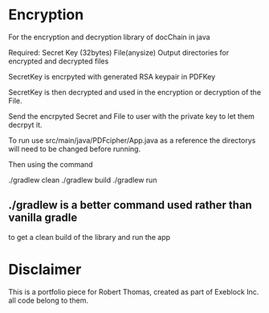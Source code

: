 # Encryption

For the encryption and decryption library of docChain in java

Required: 
Secret Key (32bytes)
File(anysize)
Output directories for encrypted and decrypted files

SecretKey is encrpyted with generated RSA keypair in PDFKey

SecretKey is then decrypted and used in the encryption or decryption of the File.

Send the encrpyted Secret and File to user with the private key to let them decrpyt it.

To run use src/main/java/PDFcipher/App.java as a reference the directorys will need to be changed before running.

Then using the command 

./gradlew clean
./gradlew build
./gradlew run

## ./gradlew is a better command used rather than vanilla gradle

to get a clean build of the library and run the app

# Disclaimer

This is a portfolio piece for Robert Thomas, created as part of Exeblock Inc. all code belong to them.

